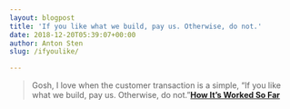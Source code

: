 ```yaml
---
layout: blogpost
title: 'If you like what we build, pay us. Otherwise, do not.'
date: 2018-12-20T05:39:07+00:00
author: Anton Sten
slug: /ifyoulike/

---
```


>Gosh, I love when the customer transaction is a simple, “If you like what we build, pay us. Otherwise, do not.”**[How It’s Worked So Far](http://randsinrepose.com/archives/how-its-worked-so-far/)**
